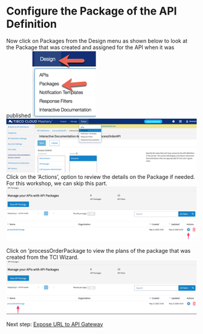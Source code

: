 # Configure the Package of the API Definition
Now click on Packages from the Design menu as shown below to look at the Package that was created and assigned for the API when it was published
![MASHDD2](/images/mashdd2/1.png)
![MASHDD2](/images/mashdd2/2.png)
Click on the ‘Actions’, option to review the details on the Package if needed. For this workshop, we can skip this part.
![MASHDD2](/images/mashdd2/3.png)

Click on ‘processOrderPackage to view the plans of the package that was created from the TCI Wizard.
![MASHDD2](/images/mashdd2/4.png)

Next step: [Expose URL to API Gateway](3.TCE.md)
